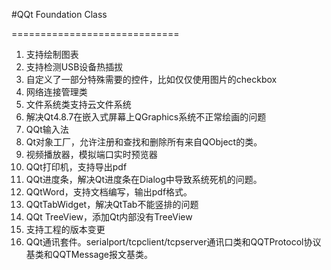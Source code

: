 #QQt Foundation Class

=============================
1. 支持绘制图表
2. 支持检测USB设备热插拔
3. 自定义了一部分特殊需要的控件，比如仅仅使用图片的checkbox
4. 网络连接管理类
5. 文件系统类支持云文件系统
6. 解决Qt4.8.7在嵌入式屏幕上QGraphics系统不正常绘画的问题
7. QQt输入法
8. Qt对象工厂，允许注册和查找和删除所有来自QObject的类。
9. 视频播放器，模拟端口实时预览器
10. QQt打印机，支持导出pdf
11. QQt进度条，解决Qt进度条在Dialog中导致系统死机的问题。
12. QQtWord，支持文档编写，输出pdf格式。
13. QQtTabWidget，解决QtTab不能竖排的问题
14. QQt TreeView，添加Qt内部没有TreeView
15. 支持工程的版本变更
16. QQt通讯套件。serialport/tcpclient/tcpserver通讯口类和QQTProtocol协议基类和QQTMessage报文基类。
